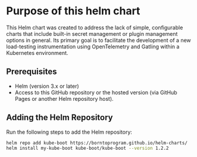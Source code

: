 # Purpose of this helm chart

This Helm chart was created to address the lack of simple, configurable charts that include built-in secret management or plugin management options in general. Its primary goal is to facilitate the development of a new load-testing instrumentation using OpenTelemetry and Gatling within a Kubernetes environment.
## Prerequisites

- Helm (version 3.x or later)
- Access to this GitHub repository or the hosted version (via GitHub Pages or another Helm repository host).

## Adding the Helm Repository

Run the following steps to add the Helm repository:

```bash
helm repo add kube-boot https://borntoprogram.github.io/helm-charts/
helm install my-kube-boot kube-boot/kube-boot --version 1.2.2
